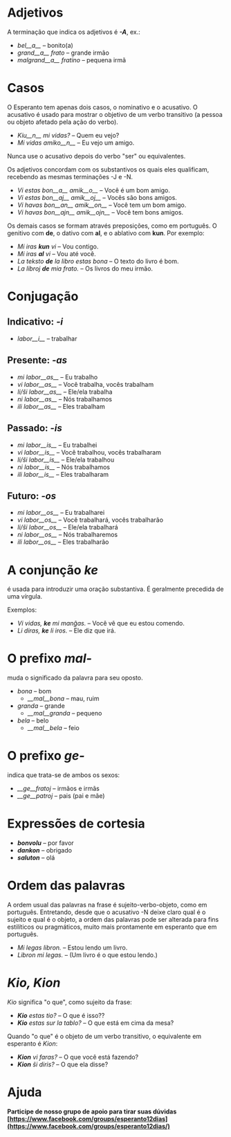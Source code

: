 # Adjetivos

A terminação que indica os adjetivos é *__-A__*, ex.:

- *bel__a__* – bonito(a)
- *grand__a__ frato* – grande irmão
- *malgrand__a__ fratino* – pequena irmã

# Casos

O Esperanto tem apenas dois casos, o nominativo e o acusativo. O acusativo é usado para mostrar o objetivo de um verbo transitivo (a pessoa ou objeto afetado pela ação do verbo).

- *Kiu__n__ mi vidas?* – Quem eu vejo?
- *Mi vidas amiko__n__* – Eu vejo um amigo.

Nunca use o acusativo depois do verbo "ser" ou equivalentes.

Os adjetivos concordam com os substantivos os quais eles qualificam, recebendo as mesmas terminações -J e -N.

- *Vi estas bon__a__ amik__o__* – Você é um bom amigo.
- *Vi estas bon__aj__ amik__oj__* – Vocês são bons amigos.
- *Vi havas bon__an__ amik__on__* – Você tem um bom amigo.
- *Vi havas bon__ajn__ amik__ojn__* – Você tem bons amigos.

Os demais casos se formam através preposições, como em português. O genitivo com __de__, o dativo com __al__, e o ablativo com __kun__. Por exemplo:  

- *Mi iras __kun__ vi* – Vou contigo.
- *Mi iras __al__ vi* – Vou até você.
- *La teksto __de__ la libro estas bona* – O texto do livro é bom.
- *La libroj __de__ mia frato.* – Os livros do meu irmão.

# Conjugação

## Indicativo: *-i*
  
- *labor__i__*          – trabalhar

## Presente: *-as*

- *mi labor__as__*      – Eu trabalho
- *vi labor__as__*      – Você trabalha, vocês trabalham
- *li/ŝi labor__as__*   – Ele/ela trabalha
- *ni labor__as__*      – Nós trabalhamos
- *ili labor__as__*     – Eles trabalham

## Passado: *-is*

- *mi labor__is__*      – Eu trabalhei
- *vi labor__is__*      – Você trabalhou, vocês trabalharam
- *li/ŝi labor__is__*   – Ele/ela trabalhou
- *ni labor__is__*      – Nós trabalhamos
- *ili labor__is__*     – Eles trabalharam

## Futuro: *-os*

- *mi labor__os__*      – Eu trabalharei
- *vi labor__os__*      – Você trabalhará, vocês trabalharão
- *li/ŝi labor__os__*   – Ele/ela trabalhará
- *ni labor__os__*      – Nós trabalharemos
- *ili labor__os__*     – Eles trabalharão

# A conjunção *ke*

é usada para introduzir uma oração substantiva. É geralmente precedida de uma vírgula.


Exemplos:

- *Vi vidas, __ke__ mi manĝas.* – Você vê que eu estou comendo.
- *Li diras, __ke__ li iros.* – Ele diz que irá.

# O prefixo *mal-*

muda o significado da palavra para seu oposto.

- *bona* – bom
  - *__mal__bona* – mau, ruim
- *granda* – grande
  - *__mal__granda* – pequeno
- *bela* – belo
  - *__mal__bela* – feio

# O prefixo *ge-*

indica que trata-se de ambos os sexos:

- *__ge__fratoj* – irmãos e irmãs
- *__ge__patroj* – pais (pai e mãe)

# Expressões de cortesia

- *__bonvolu__* – por favor
- *__dankon__* – obrigado
- *__saluton__* – olá

# Ordem das palavras

A ordem usual das palavras na frase é sujeito-verbo-objeto, como em português. Entretando, desde que o acusativo -N deixe claro qual é o sujeito e qual é o objeto, a ordem das palavras pode ser alterada para fins estilíticos ou pragmáticos, muito mais prontamente em esperanto que em português.

- *Mi legas libron.* – Estou lendo um livro.
- *Libron mi legas.* – (Um livro é o que estou lendo.)

# *Kio, Kion*

*Kio* significa "o que", como sujeito da frase:

- *__Kio__ estas tio?* – O que é isso??
- *__Kio__ estas sur la tablo?* – O que está em cima da mesa?

Quando "o que" é o objeto de um verbo transitivo, o equivalente em esperanto é *Kion*:

- *__Kion__ vi faras?* – O que você está fazendo?
- *__Kion__ ŝi diris?* – O que ela disse?

# Ajuda

**Participe de nosso grupo de apoio para tirar suas dúvidas [https://www.facebook.com/groups/esperanto12dias](https://www.facebook.com/groups/esperanto12dias/)**

